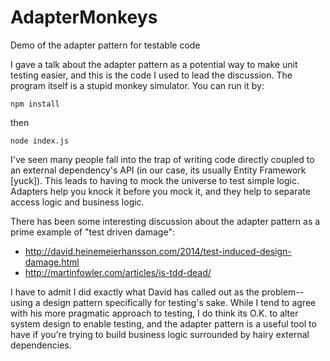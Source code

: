 # AdapterMonkeys
Demo of the adapter pattern for testable code

I gave a talk about the adapter pattern as a potential way to make unit testing easier, and this is the code I used to lead the discussion.  The program itself is a stupid monkey simulator.  You can run it by:

```shell
npm install
```

then

```shell
node index.js
```


I've seen many people fall into the trap of writing code directly coupled to an external dependency's API (in our case, its usually Entity Framework [yuck]).  This leads to having to mock the universe to test simple logic.  Adapters help you knock it before you mock it, and they help to separate access logic and business logic.


There has been some interesting discussion about the adapter pattern as a prime example of "test driven damage": 

* http://david.heinemeierhansson.com/2014/test-induced-design-damage.html
* http://martinfowler.com/articles/is-tdd-dead/

I have to admit I did exactly what David has called out as the problem--using a design pattern specifically for testing's sake.  While I tend to agree with his more pragmatic approach to testing, I do think its O.K. to alter system design to enable testing, and the adapter pattern is a useful tool to have if you're trying to build business logic surrounded by hairy external dependencies.
